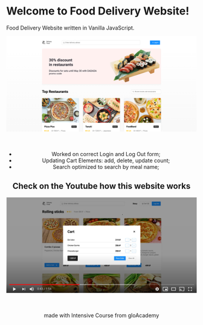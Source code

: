 # Welcome to Food Delivery Website!
Food Delivery Website written in Vanilla JavaScript.
<div align="center">
  <img src="./img/image_01.png" alt="website Preview"></a>
  
  </br>
  </br>
  </br>
  <ul>
  <li>Worked on correct Login and Log Out form;</li>
  <li>Updating Cart Elements: add, delete, update count;</li>
  <li>Search optimized to search by meal name;</li>
  </ul> 
  <h2> Check on the Youtube how this website works </h2>
  <a href="https://www.youtube.com/watch?v=UJn0TXRrTmM">
    <img src="./img/Youtube.png" alt="Youtube Preview"></a>
  </br>
  </br>
  </br>
    <p>made with Intensive Course from gloAcademy</p>
</div>
